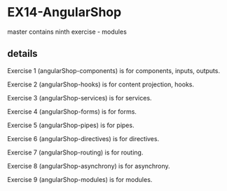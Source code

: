 # EX14-AngularShop

master contains ninth exercise - modules

## details

Exercise 1 (angularShop-components) is for components, inputs, outputs.

Exercise 2 (angularShop-hooks) is for content projection, hooks.

Exercise 3 (angularShop-services) is for services.

Exercise 4 (angularShop-forms) is for forms.

Exercise 5 (angularShop-pipes) is for pipes.

Exercise 6 (angularShop-directives) is for directives.

Exercise 7 (angularShop-routing) is for routing.

Exercise 8 (angularShop-asynchrony) is for asynchrony.

Exercise 9 (angularShop-modules) is for modules.
